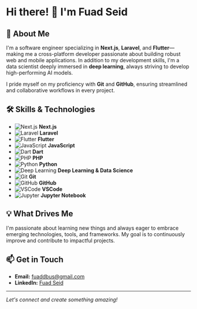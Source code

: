 # Hi there! 👋 I'm Fuad Seid

## 🚀 About Me

I'm a software engineer specializing in **Next.js**, **Laravel**, and **Flutter**—making me a cross-platform developer passionate about building robust web and mobile applications. In addition to my development skills, I'm a data scientist deeply immersed in **deep learning**, always striving to develop high-performing AI models.

I pride myself on my proficiency with **Git** and **GitHub**, ensuring streamlined and collaborative workflows in every project.

## 🛠️ Skills & Technologies

- ![Next.js](https://img.shields.io/badge/-Next.js-black?logo=next.js&logoColor=white) **Next.js**
- ![Laravel](https://img.shields.io/badge/-Laravel-red?logo=laravel&logoColor=white) **Laravel**
- ![Flutter](https://img.shields.io/badge/-Flutter-blue?logo=flutter&logoColor=white) **Flutter**
- ![JavaScript](https://img.shields.io/badge/-JavaScript-F7DF1E?logo=javascript&logoColor=black) **JavaScript**
- ![Dart](https://img.shields.io/badge/-Dart-0175C2?logo=dart&logoColor=white) **Dart**
- ![PHP](https://img.shields.io/badge/-PHP-777BB4?logo=php&logoColor=white) **PHP**
- ![Python](https://img.shields.io/badge/-Python-3776AB?logo=python&logoColor=white) **Python**
- ![Deep Learning](https://img.shields.io/badge/-Deep%20Learning-FF6F00?logo=tensorflow&logoColor=white) **Deep Learning & Data Science**
- ![Git](https://img.shields.io/badge/-Git-F05032?logo=git&logoColor=white) **Git**
- ![GitHub](https://img.shields.io/badge/-GitHub-181717?logo=github&logoColor=white) **GitHub**
- ![VSCode](https://img.shields.io/badge/-VSCode-007ACC?logo=visual-studio-code&logoColor=white) **VSCode**
- ![Jupyter](https://img.shields.io/badge/-Jupyter-F37626?logo=jupyter&logoColor=white) **Jupyter Notebook**

## 💡 What Drives Me

I'm passionate about learning new things and always eager to embrace emerging technologies, tools, and frameworks. My goal is to continuously improve and contribute to impactful projects.

## 📫 Get in Touch

- **Email:** [fuaddbus@gmail.com](mailto:fuaddbus@gmail.com)
- **LinkedIn:** [Fuad Seid](https://www.linkedin.com/in/fuad-seid-8b61322a9/)

---

*Let's connect and create something amazing!*

